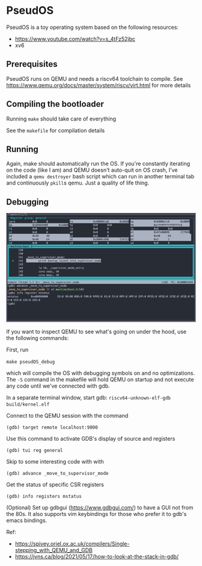 # PseudOS

PseudOS is a toy operating system based on the following resources:
 - https://www.youtube.com/watch?v=s_4tFz52jbc
 - xv6


## Prerequisites
PseudOS runs on QEMU and needs a riscv64 toolchain to compile. See https://www.qemu.org/docs/master/system/riscv/virt.html for more details

## Compiling the bootloader
Running `make` should take care of everything

See the `makefile` for compilation details

## Running
Again, make should automatically run the OS. If you're constantly iterating on the code (like I am) and QEMU doesn't auto-quit on OS crash, I've included a `qemu destroyer` bash script which can run in another terminal tab and continuously `pkill`s qemu. Just a quality of life thing.

## Debugging
![pseudOS gdb thumbnail](notes/pseudOS_gdb_thumbnail.png)

If you want to inspect QEMU to see what's going on under the hood, use the following commands:

First, run 

`make pseudOS_debug` 

which will compile the OS with debugging symbols on and no optimizations. The `-S` command in the makefile will hold QEMU on startup and not execute any code until we've connected with gdb.

In a separate terminal window, start gdb: `riscv64-unknown-elf-gdb build/kernel.elf `

Connect to the QEMU session with the command

    (gdb) target remote localhost:9000

Use this command to activate GDB's display of source and registers

    (gdb) tui reg general

Skip to some interesting code with with

    (gdb) advance _move_to_supervisor_mode

Get the status of specific CSR registers

    (gdb) info registers mstatus

(Optional) Set up gdbgui (https://www.gdbgui.com/) to have a GUI not from the 80s. It also supports vim keybindings for those who prefer it to gdb's emacs bindings.

Ref:
- https://spivey.oriel.ox.ac.uk/compilers/Single-stepping_with_QEMU_and_GDB
- https://jvns.ca/blog/2021/05/17/how-to-look-at-the-stack-in-gdb/
